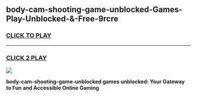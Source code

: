 
## body-cam-shooting-game-unblocked-Games-Play-Unblocked-&-Free-9rcre
<h3>
<a href="https://premium76.site?title=body-cam-shooting-game-unblocked&ref=24A">CLICK TO PLAY</a></h3>
<hr>

<h3>
<a href="https://premium76.site?title=body-cam-shooting-game-unblocked&ref=24A">CLICK 2 PLAY</a>
  
</h3>

<a href="https://premium76.site?title=body-cam-shooting-game-unblocked&ref=24A"><img src="https://clearcache.store/games.png"></a>


**body-cam-shooting-game-unblocked games unblocked: Your Gateway to Fun and Accessible Online Gaming**
